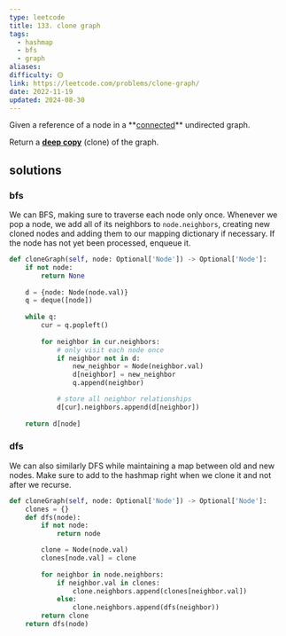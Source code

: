 ```yaml
---
type: leetcode
title: 133. clone graph
tags:
  - hashmap
  - bfs
  - graph
aliases: 
difficulty: 🟡
link: https://leetcode.com/problems/clone-graph/
date: 2022-11-19
updated: 2024-08-30
---
```


Given a reference of a node in a **[connected](https://en.wikipedia.org/wiki/Connectivity_(graph_theory)#Connected_graph)** undirected graph.

Return a [**deep copy**](https://en.wikipedia.org/wiki/Object_copying#Deep_copy) (clone) of the graph.

## solutions

### bfs

We can BFS, making sure to traverse each node only once. Whenever we pop a node, we add all of its neighbors to `node.neighbors`, creating new cloned nodes and adding them to our mapping dictionary if necessary. If the node has not yet been processed, enqueue it.

```python
def cloneGraph(self, node: Optional['Node']) -> Optional['Node']:
	if not node:
		return None
	  
	d = {node: Node(node.val)}
	q = deque([node])
	  
	while q:
		cur = q.popleft()
	  
		for neighbor in cur.neighbors:
			# only visit each node once
			if neighbor not in d:
				new_neighbor = Node(neighbor.val)
				d[neighbor] = new_neighbor
				q.append(neighbor)

			# store all neighbor relationships
			d[cur].neighbors.append(d[neighbor])
	  
	return d[node]
```

### dfs

We can also similarly DFS while maintaining a map between old and new nodes. Make sure to add to the hashmap right when we clone it and not after we recurse.

```python
def cloneGraph(self, node: Optional['Node']) -> Optional['Node']:
	clones = {}
	def dfs(node):
		if not node:
			return node

		clone = Node(node.val)
		clones[node.val] = clone
	  
		for neighbor in node.neighbors:
			if neighbor.val in clones:
				clone.neighbors.append(clones[neighbor.val])
			else:
				clone.neighbors.append(dfs(neighbor))
		return clone
	return dfs(node)
```
